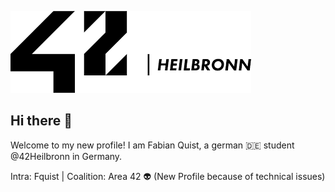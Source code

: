 ![](https://github.com/frogfromlake/fquist/blob/main/42logo.png)

## Hi there 👋

Welcome to my new profile!
I am Fabian Quist, a german 🇩🇪 student @42Heilbronn in Germany.

Intra: Fquist | Coalition: Area 42 👽
(New Profile because of technical issues)
